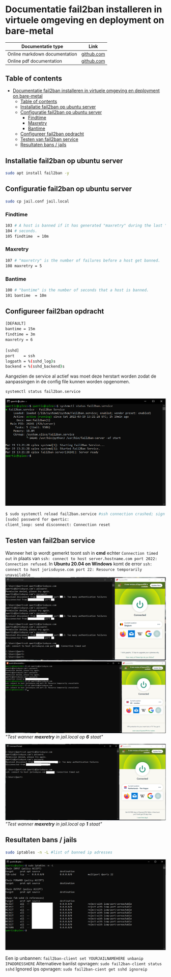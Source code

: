 # Documentatie fail2ban installeren in virtuele omgeving en deployment on bare-metal

| Documentatie type | Link |
| ----------- | ----------- |
| Online markdown documentation | [github.com](https://github.com/JorisVanDuyseHogent/SystemEngineeringLab/tree/main/Fail2Ban#readme) |
| Online pdf documentation | [github.com](https://github.com/JorisVanDuyseHogent/SystemEngineeringLab/blob/main/Fail2Ban/Fail2BanG56.pdf) |

## Table of contents

- [Documentatie fail2ban installeren in virtuele omgeving en deployment on bare-metal](#documentatie-fail2ban-installeren-in-virtuele-omgeving-en-deployment-on-bare-metal)
  - [Table of contents](#table-of-contents)
  - [Installatie fail2ban op ubuntu server](#installatie-fail2ban-op-ubuntu-server)
  - [Configuratie fail2ban op ubuntu server](#configuratie-fail2ban-op-ubuntu-server)
    - [Findtime](#findtime)
    - [Maxretry](#maxretry)
    - [Bantime](#bantime)
  - [Configureer fail2ban opdracht](#configureer-fail2ban-opdracht)
  - [Testen van fail2ban service](#testen-van-fail2ban-service)
  - [Resultaten bans / jails](#resultaten-bans--jails)

## Installatie fail2ban op ubuntu server

```bash
sudo apt install fail2ban -y
```

## Configuratie fail2ban op ubuntu server

```bash
sudo cp jail.conf jail.local
```

### Findtime

```bash
103 # A host is banned if it has generated "maxretry" during the last "findtime"
104 # seconds.
105 findtime  = 10m
```

### Maxretry

```bash
107 # "maxretry" is the number of failures before a host get banned.
108 maxretry = 5
```

### Bantime

```bash
100 # "bantime" is the number of seconds that a host is banned.
101 bantime  = 10m
```

## Configureer fail2ban opdracht

```bash
[DEFAULT]
bantime = 15m
findtime = 3m
maxretry = 6

[sshd]
port    = ssh
logpath = %(sshd_log)s
backend = %(sshd_backend)s
```

Aangezien de service al actief was moet deze herstart worden zodat de aanpassingen in de config file kunnen worden opgenomen.

```bash
systemctl status fail2ban.service
```

![SystemcltStatusFail2Ban](./images/SystemcltStatusFail2Ban.PNG)

```bash
$ sudo systemctl reload fail2ban.service #ssh connection crashed; sign it works?
[sudo] password for qwertic:
client_loop: send disconnect: Connection reset
```

## Testen van fail2ban service

Wanneer het ip wordt gemerkt toont ssh in **cmd** echter ```Connection timed out``` in plaats van ```ssh: connect to host server.hostname.com port 2022: Connection refused```. In **Ubuntu 20.04 on Windows** komt de error ```ssh: connect to host jorisduyse.com port 22: Resource temporarily unavailable```
![Fail2BanSecurityTest](./images/Fail2BanSecurityTest.PNG)
![Fail2BanSecurityTestUbuntuVm](./images/Fail2BanSecurityTestUbuntuVm.PNG)
*"Test wanner **maxretry** in jail.local op **6** staat"*

![BanAfter1Tested](./images/BanAfter1Tested.PNG)
*"Test wanner **maxretry** in jail.local op **1** staat"*

## Resultaten bans / jails

```bash
sudo iptables -n -L #list of banned ip adresses
```

![IptablesCommand](./images/IptablesCommand.PNG)

Een ip unbannen: ```fail2ban-client set YOURJAILNAMEHERE unbanip IPADDRESSHERE```
Alternatieve banlist opvragen: ```sudo fail2ban-client status sshd```
Ignored ips opvragen: ```sudo fail2ban-cient get sshd ignoreip```
